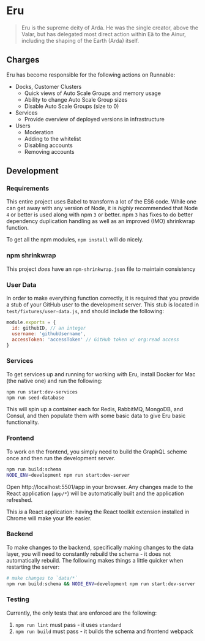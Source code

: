 # Eru

> Eru is the supreme deity of Arda. He was the single creator, above the Valar, but has delegated most direct action within Eä to the Ainur, including the shaping of the Earth (Arda) itself.


## Charges

Eru has become responsible for the following actions on Runnable:

* Docks, Customer Clusters
  * Quick views of Auto Scale Groups and memory usage
  * Ability to change Auto Scale Group sizes
  * Disable Auto Scale Groups (size to 0)
* Services
  * Provide overview of deployed versions in infrastructure
* Users
  * Moderation
  * Adding to the whitelist
  * Disabling accounts
  * Removing accounts

## Development

### Requirements

This entire project uses Babel to transform a lot of the ES6 code. While one can get away with any version of Node, it is _highly_ recommended that Node `4` or better is used along with npm `3` or better. npm `3` has fixes to do better dependency duplication handling as well as an improved (IMO) shrinkwrap function.

To get all the npm modules, `npm install` will do nicely.

### npm shrinkwrap

This project _does_ have an `npm-shrinkwrap.json` file to maintain consistency

### User Data

In order to make everything function correctly, it is required that you provide a stub of your GitHub user to the development server. This stub is located in `test/fixtures/user-data.js`, and should include the following:

```javascript
module.exports = {
  id: githubID, // an integer
  username: 'githubUsername',
  accessToken: 'accessToken' // GitHub token w/ org:read access
}
```

### Services

To get services up and running for working with Eru, install Docker for Mac (the native one) and run the following:

```bash
npm run start:dev-services
npm run seed-database
```

This will spin up a container each for Redis, RabbitMQ, MongoDB, and Consul, and then populate them with some basic data to give Eru basic functionality.

### Frontend

To work on the frontend, you simply need to build the GraphQL scheme once and then run the development server.

```bash
npm run build:schema
NODE_ENV=development npm run start:dev-server
```

Open http://localhost:5501/app in your browser. Any changes made to the React application (`app/*`) will be automatically built and the application refreshed.

This _is_ a React application: having the React toolkit extension installed in Chrome will make your life easier.

### Backend

To make changes to the backend, specifically making changes to the data layer, you will need to constantly rebuild the schema - it does not automatically rebuild. The following makes things a little quicker when restarting the server:

```bash
# make changes to `data/*`
npm run build:schema && NODE_ENV=development npm run start:dev-server
```

### Testing

Currently, the only tests that are enforced are the following:

1. `npm run lint` must pass - it uses `standard`
1. `npm run build` must pass - it builds the schema and frontend webpack
